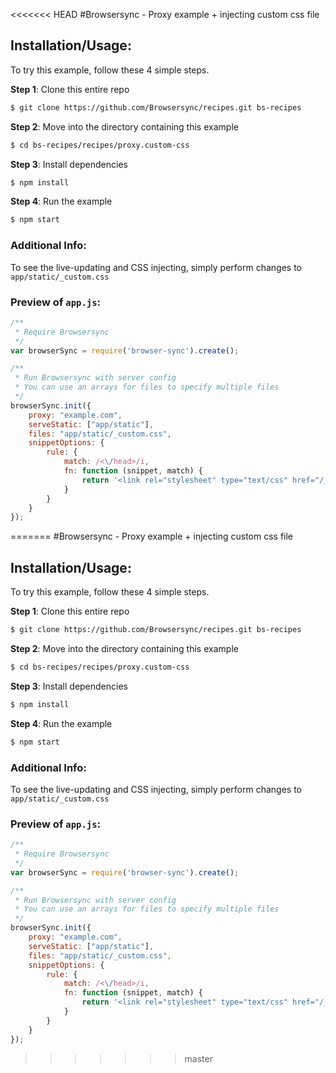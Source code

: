 <<<<<<< HEAD
#Browsersync - Proxy example + injecting custom css file

## Installation/Usage:

To try this example, follow these 4 simple steps. 

**Step 1**: Clone this entire repo
```bash
$ git clone https://github.com/Browsersync/recipes.git bs-recipes
```

**Step 2**: Move into the directory containing this example
```bash
$ cd bs-recipes/recipes/proxy.custom-css
```

**Step 3**: Install dependencies
```bash
$ npm install
```

**Step 4**: Run the example
```bash
$ npm start
```

### Additional Info:



To see the live-updating and CSS injecting, simply perform changes to `app/static/_custom.css`

### Preview of `app.js`:
```js
/**
 * Require Browsersync
 */
var browserSync = require('browser-sync').create();

/**
 * Run Browsersync with server config
 * You can use an arrays for files to specify multiple files
 */
browserSync.init({
    proxy: "example.com",
    serveStatic: ["app/static"],
    files: "app/static/_custom.css",
    snippetOptions: {
        rule: {
            match: /<\/head>/i,
            fn: function (snippet, match) {
                return '<link rel="stylesheet" type="text/css" href="/_custom.css"/>' + snippet + match;
            }
        }
    }
});

```

=======
#Browsersync - Proxy example + injecting custom css file

## Installation/Usage:

To try this example, follow these 4 simple steps. 

**Step 1**: Clone this entire repo
```bash
$ git clone https://github.com/Browsersync/recipes.git bs-recipes
```

**Step 2**: Move into the directory containing this example
```bash
$ cd bs-recipes/recipes/proxy.custom-css
```

**Step 3**: Install dependencies
```bash
$ npm install
```

**Step 4**: Run the example
```bash
$ npm start
```

### Additional Info:



To see the live-updating and CSS injecting, simply perform changes to `app/static/_custom.css`

### Preview of `app.js`:
```js
/**
 * Require Browsersync
 */
var browserSync = require('browser-sync').create();

/**
 * Run Browsersync with server config
 * You can use an arrays for files to specify multiple files
 */
browserSync.init({
    proxy: "example.com",
    serveStatic: ["app/static"],
    files: "app/static/_custom.css",
    snippetOptions: {
        rule: {
            match: /<\/head>/i,
            fn: function (snippet, match) {
                return '<link rel="stylesheet" type="text/css" href="/_custom.css"/>' + snippet + match;
            }
        }
    }
});

```

>>>>>>> master
